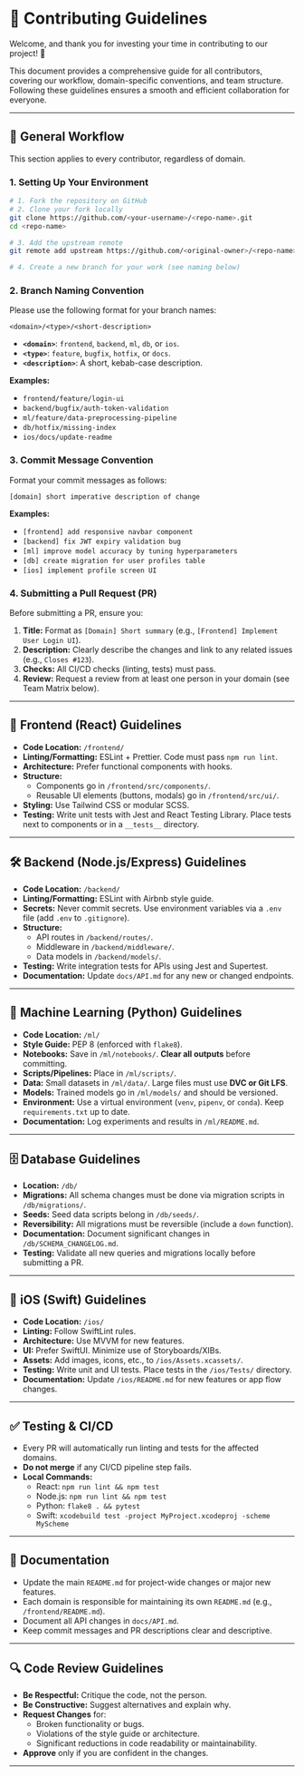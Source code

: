 # 🤝 Contributing Guidelines

Welcome, and thank you for investing your time in contributing to our project! 👋

This document provides a comprehensive guide for all contributors, covering our workflow, domain-specific conventions, and team structure. Following these guidelines ensures a smooth and efficient collaboration for everyone.

---

## 🚀 General Workflow

This section applies to every contributor, regardless of domain.

### 1. Setting Up Your Environment
   ```bash
   # 1. Fork the repository on GitHub
   # 2. Clone your fork locally
   git clone https://github.com/<your-username>/<repo-name>.git
   cd <repo-name>
   
   # 3. Add the upstream remote
   git remote add upstream https://github.com/<original-owner>/<repo-name>.git
   
   # 4. Create a new branch for your work (see naming below)
   ```

### 2. Branch Naming Convention
Please use the following format for your branch names:

`<domain>/<type>/<short-description>`

*   **`<domain>`**: `frontend`, `backend`, `ml`, `db`, or `ios`.
*   **`<type>`**: `feature`, `bugfix`, `hotfix`, or `docs`.
*   **`<description>`**: A short, kebab-case description.

**Examples:**
*   `frontend/feature/login-ui`
*   `backend/bugfix/auth-token-validation`
*   `ml/feature/data-preprocessing-pipeline`
*   `db/hotfix/missing-index`
*   `ios/docs/update-readme`

### 3. Commit Message Convention
Format your commit messages as follows:

`[domain] short imperative description of change`

**Examples:**
*   `[frontend] add responsive navbar component`
*   `[backend] fix JWT expiry validation bug`
*   `[ml] improve model accuracy by tuning hyperparameters`
*   `[db] create migration for user profiles table`
*   `[ios] implement profile screen UI`

### 4. Submitting a Pull Request (PR)
Before submitting a PR, ensure you:
1.  **Title:** Format as `[Domain] Short summary` (e.g., `[Frontend] Implement User Login UI`).
2.  **Description:** Clearly describe the changes and link to any related issues (e.g., `Closes #123`).
3.  **Checks:** All CI/CD checks (linting, tests) must pass.
4.  **Review:** Request a review from at least one person in your domain (see Team Matrix below).

---

## 🎨 Frontend (React) Guidelines
*   **Code Location:** `/frontend/`
*   **Linting/Formatting:** ESLint + Prettier. Code must pass `npm run lint`.
*   **Architecture:** Prefer functional components with hooks.
*   **Structure:**
    *   Components go in `/frontend/src/components/`.
    *   Reusable UI elements (buttons, modals) go in `/frontend/src/ui/`.
*   **Styling:** Use Tailwind CSS or modular SCSS.
*   **Testing:** Write unit tests with Jest and React Testing Library. Place tests next to components or in a `__tests__` directory.

---

## 🛠️ Backend (Node.js/Express) Guidelines
*   **Code Location:** `/backend/`
*   **Linting/Formatting:** ESLint with Airbnb style guide.
*   **Secrets:** Never commit secrets. Use environment variables via a `.env` file (add `.env` to `.gitignore`).
*   **Structure:**
    *   API routes in `/backend/routes/`.
    *   Middleware in `/backend/middleware/`.
    *   Data models in `/backend/models/`.
*   **Testing:** Write integration tests for APIs using Jest and Supertest.
*   **Documentation:** Update `docs/API.md` for any new or changed endpoints.

---

## 🤖 Machine Learning (Python) Guidelines
*   **Code Location:** `/ml/`
*   **Style Guide:** PEP 8 (enforced with `flake8`).
*   **Notebooks:** Save in `/ml/notebooks/`. **Clear all outputs** before committing.
*   **Scripts/Pipelines:** Place in `/ml/scripts/`.
*   **Data:** Small datasets in `/ml/data/`. Large files must use **DVC or Git LFS**.
*   **Models:** Trained models go in `/ml/models/` and should be versioned.
*   **Environment:** Use a virtual environment (`venv`, `pipenv`, or `conda`). Keep `requirements.txt` up to date.
*   **Documentation:** Log experiments and results in `/ml/README.md`.

---

## 🗄️ Database Guidelines
*   **Location:** `/db/`
*   **Migrations:** All schema changes must be done via migration scripts in `/db/migrations/`.
*   **Seeds:** Seed data scripts belong in `/db/seeds/`.
*   **Reversibility:** All migrations must be reversible (include a `down` function).
*   **Documentation:** Document significant changes in `/db/SCHEMA_CHANGELOG.md`.
*   **Testing:** Validate all new queries and migrations locally before submitting a PR.

---

## 📱 iOS (Swift) Guidelines
*   **Code Location:** `/ios/`
*   **Linting:** Follow SwiftLint rules.
*   **Architecture:** Use MVVM for new features.
*   **UI:** Prefer SwiftUI. Minimize use of Storyboards/XIBs.
*   **Assets:** Add images, icons, etc., to `/ios/Assets.xcassets/`.
*   **Testing:** Write unit and UI tests. Place tests in the `/ios/Tests/` directory.
*   **Documentation:** Update `/ios/README.md` for new features or app flow changes.

---

## ✅ Testing & CI/CD
*   Every PR will automatically run linting and tests for the affected domains.
*   **Do not merge** if any CI/CD pipeline step fails.
*   **Local Commands:**
    *   React: `npm run lint && npm test`
    *   Node.js: `npm run lint && npm test`
    *   Python: `flake8 . && pytest`
    *   Swift: `xcodebuild test -project MyProject.xcodeproj -scheme MyScheme`

---

## 📝 Documentation
*   Update the main `README.md` for project-wide changes or major new features.
*   Each domain is responsible for maintaining its own `README.md` (e.g., `/frontend/README.md`).
*   Document all API changes in `docs/API.md`.
*   Keep commit messages and PR descriptions clear and descriptive.

---

## 🔍 Code Review Guidelines
*   **Be Respectful:** Critique the code, not the person.
*   **Be Constructive:** Suggest alternatives and explain why.
*   **Request Changes** for:
    *   Broken functionality or bugs.
    *   Violations of the style guide or architecture.
    *   Significant reductions in code readability or maintainability.
*   **Approve** only if you are confident in the changes.

---
